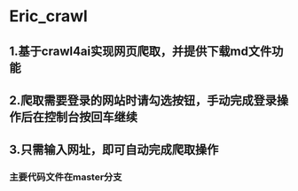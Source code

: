 # Eric_crawl
## 1.基于crawl4ai实现网页爬取，并提供下载md文件功能
## 2.爬取需要登录的网站时请勾选按钮，手动完成登录操作后在控制台按回车继续
## 3.只需输入网址，即可自动完成爬取操作
### 主要代码文件在master分支
